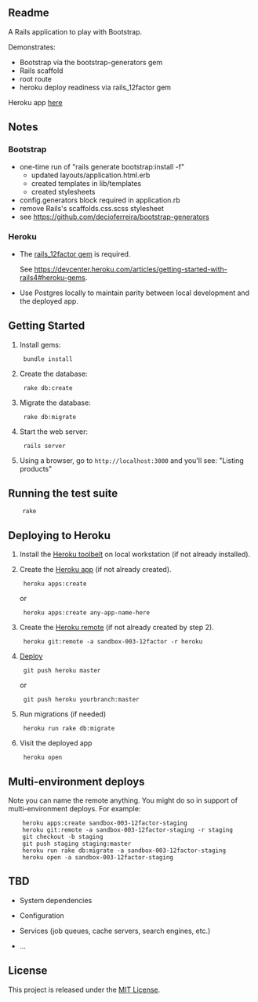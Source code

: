 ## Readme

A Rails application to play with Bootstrap.

Demonstrates:

* Bootstrap via the bootstrap-generators gem
* Rails scaffold
* root route
* heroku deploy readiness via rails_12factor gem

Heroku app [here](http://sandbox-004-bootstrap.herokuapp.com/)

## Notes

### Bootstrap
* one-time run of "rails generate bootstrap:install -f"
  * updated layouts/application.html.erb
  * created templates in lib/templates
  * created stylesheets
* config.generators block required in application.rb
* remove Rails's scaffolds.css.scss stylesheet
* see https://github.com/decioferreira/bootstrap-generators

### Heroku
* The [rails_12factor gem](https://github.com/heroku/rails_12factor) is required.

  See https://devcenter.heroku.com/articles/getting-started-with-rails4#heroku-gems.

* Use Postgres locally to maintain parity between local development and the deployed app.

## Getting Started

1. Install gems:

        bundle install

2. Create the database:

        rake db:create

2. Migrate the database:

        rake db:migrate

4. Start the web server:

        rails server

5. Using a browser, go to `http://localhost:3000` and you'll see:
"Listing products"

## Running the test suite

        rake

## Deploying to Heroku

1. Install the [Heroku toolbelt](https://devcenter.heroku.com/articles/getting-started-with-rails4#local-workstation-setup) on local workstation (if not already installed).

2. Create the [Heroku app](https://devcenter.heroku.com/articles/getting-started-with-rails4#deploy-your-application-to-heroku) (if not already created).

        heroku apps:create

    or

        heroku apps:create any-app-name-here

3. Create the [Heroku remote](https://devcenter.heroku.com/articles/git#creating-a-heroku-remote) (if not already created by step 2).

        heroku git:remote -a sandbox-003-12factor -r heroku

4. [Deploy](https://devcenter.heroku.com/articles/git#deploying-code)

        git push heroku master

    or

        git push heroku yourbranch:master

5. Run migrations (if needed)

        heroku run rake db:migrate

6. Visit the deployed app

        heroku open

## Multi-environment deploys

Note you can name the remote anything. You might do so in support of multi-environment deploys. For example:

        heroku apps:create sandbox-003-12factor-staging
        heroku git:remote -a sandbox-003-12factor-staging -r staging
        git checkout -b staging
        git push staging staging:master
        heroku run rake db:migrate -a sandbox-003-12factor-staging
        heroku open -a sandbox-003-12factor-staging

## TBD

* System dependencies

* Configuration

* Services (job queues, cache servers, search engines, etc.)

* ...

## License

This project is released under the [MIT License](http://www.opensource.org/licenses/MIT).